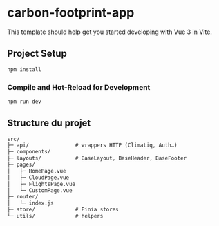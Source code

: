 # carbon-footprint-app

This template should help get you started developing with Vue 3 in Vite.

## Project Setup

```sh
npm install
```

### Compile and Hot-Reload for Development

```sh
npm run dev
```

## Structure du projet

```md
src/
├─ api/               # wrappers HTTP (Climatiq, Auth…)
├─ components/
├─ layouts/           # BaseLayout, BaseHeader, BaseFooter
├─ pages/
│   ├─ HomePage.vue
│   ├─ CloudPage.vue
│   ├─ FlightsPage.vue
│   └─ CustomPage.vue
├─ router/
│   └─ index.js
├─ store/             # Pinia stores
└─ utils/             # helpers
```
